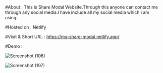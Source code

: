 #About :
This is Share Modal Website.Through this anyone can contact me through any social media.I have include all my social media which i am using.

#Hosted on :
Netlify

#Visit & Short URL :
https://ms-share-modal.netlify.app/

#Demo : 

![Screenshot (106)](https://user-images.githubusercontent.com/86542840/232196377-23df6e52-6a49-4e9a-ad2a-9a2d443360b9.png)


![Screenshot (107)](https://user-images.githubusercontent.com/86542840/232196379-0b830ac5-bfd2-44fd-82bd-d0cd5475ab37.png)

